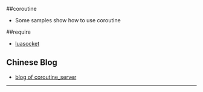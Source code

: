
##coroutine 

* Some samples show how to use coroutine

##require
*	[luasocket](https://github.com/diegonehab/luasocket.git)


## Chinese Blog
* [blog of coroutine_server](http://blog.csdn.net/djsaiofjasdfsa/article/details/48846591) 

***
